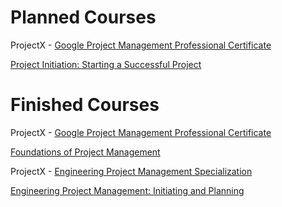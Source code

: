 # Planned Courses

ProjectX - [Google Project Management Professional Certificate]( https://www.coursera.org/professional-certificates/google-project-management )

   [Project Initiation: Starting a Successful Project]( https://www.coursera.org/learn/project-initiation-google?specialization=google-project-management )

# Finished Courses

ProjectX - [Google Project Management Professional Certificate]( https://www.coursera.org/professional-certificates/google-project-management )

   [Foundations of Project Management]( https://www.coursera.org/learn/project-management-foundations?specialization=google-project-management )

ProjectX - [Engineering Project Management Specialization]( https://www.coursera.org/specializations/engineering-project-management )

   [Engineering Project Management: Initiating and Planning]( https://www.coursera.org/learn/initiating-planning )
